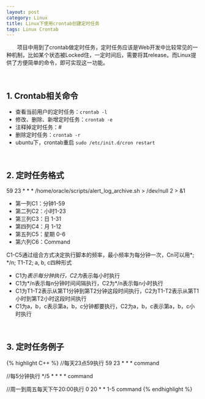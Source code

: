```yaml
---
layout: post
category: Linux
title: Linux下使用crontab创建定时任务
tags: Linux Crontab 
---
```


&emsp;&emsp;项目中用到了crontab做定时任务，定时任务应该是Web开发中比较常见的一种机制，比如某个状态被Locked住，一定时间后，需要将其release。而Linux提供了方便简单的命令，即可实现这一功能。

<!--more-->

<br />

## 1. Crontab相关命令

* 查看当前用户的定时任务：`crontab -l`
* 修改、删除、新增定时任务：`crontab -e`
* 注释掉定时任务：#
* 删除定时任务：`crontab -r`
* ubuntu下，crontab重启 `sudo /etc/init.d/cron restart`

<br />

## 2. 定时任务格式

59 23 * * * /home/oracle/scripts/alert_log_archive.sh > /dev/null 2 > &1

* 第一列C1：分钟1-59
* 第二列C2：小时1-23
* 第三列C3：日    1-31
* 第四列C4：月    1-12
* 第五列C5：星期 0-6
* 第六列C6：Command

C1-C5通过组合方式决定执行脚本的频率，最小频率为每分钟一次，Cn可以用*; */n; T1-T2; a, b, c四种形式

* C1为*表示每分钟执行，C2为*表示每小时执行
* C1为*/n表示每n分钟时间间隔执行，C2为*/n表示每n小时执行
* C1为T1-T2表示从第T1分钟到第T2分钟这段时间执行，C2为T1-T2表示从第T1小时到第T2小时这段时间执行
* C1为a，b，c表示第a，b，c分钟都要执行，C2为a，b，c表示第a，b，c小时执行

<br />

## 3. 定时任务例子

{% highlight C++ %}
//每天23点59执行
59 23 * * * command

//每5分钟执行
*/5 * * * * command

//周一到周五每天下午20:00执行
0 20 * * 1-5 command
{% endhighlight %}